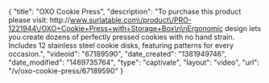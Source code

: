 {
    "title": "OXO Cookie Press",
    "description": "To purchase this product please visit: http:\/\/www.surlatable.com\/product\/PRO-1221944\/OXO+Cookie+Press+with+Storage+Box\n\nErgonomic design lets you create dozens of perfectly pressed cookies with no hand strain. Includes 12 stainless steel cookie disks, featuring patterns for every occasion.",
    "videoid": "67189590",
    "date_created": "1381949746",
    "date_modified": "1469735764",
    "type": "captivate",
    "layout": "video",
    "url": "\/v\/oxo-cookie-press\/67189590"
}